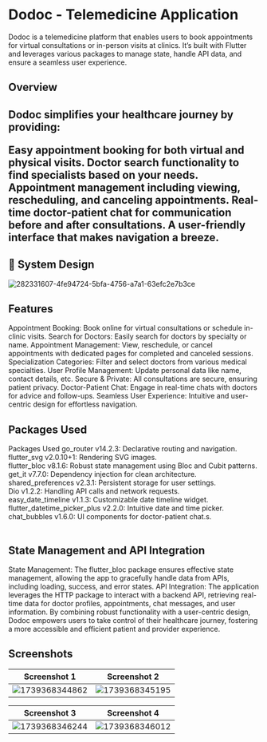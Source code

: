 <h1>Dodoc - Telemedicine Application</h1>
Dodoc is a telemedicine platform that enables users to book appointments for virtual consultations or in-person visits at clinics. It’s built with Flutter and leverages various packages to manage state, handle API data, and ensure a seamless user experience.

<h2>Overview<h2/>
Dodoc simplifies your healthcare journey by providing:

Easy appointment booking for both virtual and physical visits.
Doctor search functionality to find specialists based on your needs.
Appointment management including viewing, rescheduling, and canceling appointments.
Real-time doctor-patient chat for communication before and after consultations.
A user-friendly interface that makes navigation a breeze.

<h2>🎨 System Design</h2>

![282331607-4fe94724-5bfa-4756-a7a1-63efc2e7b3ce](https://github.com/user-attachments/assets/c2d691e5-172a-4496-974c-8149c8a1c56d)

<h2>Features</h2>
Appointment Booking: Book online for virtual consultations or schedule in-clinic visits.
Search for Doctors: Easily search for doctors by specialty or name.
Appointment Management: View, reschedule, or cancel appointments with dedicated pages for completed and canceled sessions.
Specialization Categories: Filter and select doctors from various medical specialties.
User Profile Management: Update personal data like name, contact details, etc.
Secure & Private: All consultations are secure, ensuring patient privacy.
Doctor-Patient Chat: Engage in real-time chats with doctors for advice and follow-ups.
Seamless User Experience: Intuitive and user-centric design for effortless navigation.

<h2>Packages Used</h2>
Packages Used
go_router v14.2.3: Declarative routing and navigation.<br/>
flutter_svg v2.0.10+1: Rendering SVG images.<br/>
flutter_bloc v8.1.6: Robust state management using Bloc and Cubit patterns.<br/>
get_it v7.7.0: Dependency injection for clean architecture.<br/>
shared_preferences v2.3.1: Persistent storage for user settings.<br/>
Dio v1.2.2: Handling API calls and network requests.<br/>
easy_date_timeline v1.1.3: Customizable date timeline widget.<br/>
flutter_datetime_picker_plus v2.2.0: Intuitive date and time picker.<br/>
chat_bubbles v1.6.0: UI components for doctor-patient chat.s.<br/>
<br/>
<h2>State Management and API Integration</h2>
State Management: The flutter_bloc package ensures effective state management, allowing the app to gracefully handle data from APIs, including loading, success, and error states.
API Integration: The application leverages the HTTP package to interact with a backend API, retrieving real-time data for doctor profiles, appointments, chat messages, and user information.
By combining robust functionality with a user-centric design, Dodoc empowers users to take control of their healthcare journey, fostering a more accessible and efficient patient and provider experience.
<br/>
<h2>Screenshots</h2>

| Screenshot 1 | Screenshot 2 |
|--------------|--------------|
| ![1739368344862](https://github.com/user-attachments/assets/b9e0770a-f6bf-4b6d-ba31-ee66e0390593) | ![1739368345195](https://github.com/user-attachments/assets/3d09018d-e1c7-4fde-b845-b2d017a8d32c) |

| Screenshot 3 | Screenshot 4 |
|--------------|--------------|
| ![1739368346244](https://github.com/user-attachments/assets/13552e5c-5f0c-4fa9-a710-57c44b1ecb30) | ![1739368346012](https://github.com/user-attachments/assets/02c3f97a-74aa-4dcc-8c9f-f64a94fe4bfc) |



